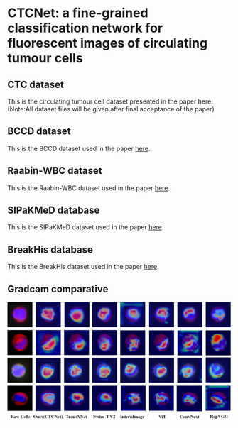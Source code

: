 # CTCNet: a fine-grained classification network for fluorescent images of circulating tumour cells

## CTC dataset
This is the circulating tumour cell dataset presented in the paper here.(Note:All dataset files will be given after final acceptance of the paper)
## BCCD dataset
This is the BCCD dataset used in the paper [here](https://github.com/shenggan/BCCD_Dataset "BCCD").
## Raabin-WBC dataset
This is the Raabin-WBC dataset used in the paper [here](https://raabindata.com/free-data/#double-labeled-croped-cells "Raabin").
## SIPaKMeD database
This is the SIPaKMeD dataset used in the paper [here](https://www.cs.uoi.gr/~marina/sipakmed.html "SIPaKMeD").
## BreakHis database
This is the BreakHis dataset used in the paper [here](https://www.kaggle.com/datasets/ambarish/breakhis?select=BreaKHis_v1 "BreakHis").
## Gradcam comparative 
![gradcam_false](result/gradcam_compare.jpg "gradcam")
